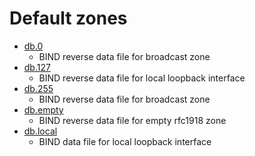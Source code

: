 # Default zones

- [db.0](https://github.com/wklaebe/bind9/blob/master/debian/db.0) 
  - BIND reverse data file for broadcast zone
- [db.127](https://github.com/wklaebe/bind9/blob/master/debian/db.127)
  - BIND reverse data file for local loopback interface
- [db.255](https://github.com/mdxp/bind9/blob/master/files/default/db.255)
  - BIND reverse data file for broadcast zone
- [db.empty](https://github.com/wklaebe/bind9/blob/master/debian/db.empty)
  - BIND reverse data file for empty rfc1918 zone
- [db.local](https://github.com/wklaebe/bind9/blob/master/debian/db.local)
  - BIND data file for local loopback interface

